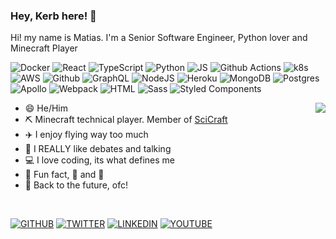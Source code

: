 ### Hey, Kerb here! :wave:

Hi! my name is Matias. I'm a Senior Software Engineer, Python lover and Minecraft Player

![Docker](https://img.shields.io/badge/-Docker-%2346a2f1?style=flat-square&logo=docker&logoColor=white)
![React](https://img.shields.io/badge/-React-%2345b8d8?style=flat-square&logo=react&logoColor=white)
![TypeScript](https://img.shields.io/badge/-TypeScript-%23007ACC?style=flat-square&logo=typescript&logoColor=white)
![Python](https://img.shields.io/badge/-Python-%233775A8?style=flat-square&logo=python&logoColor=white)
![JS](https://img.shields.io/badge/-JS-%23EFD81E?style=flat-square&logo=javascript&logoColor=white)
![Github Actions](https://img.shields.io/badge/-Github%20Actions-%2324292e?style=flat-square&logo=github-actions&logoColor=white)
![k8s](https://img.shields.io/badge/-k8s-%231a73e8?style=flat-square&logo=kubernetes&logoColor=white)
![AWS](https://img.shields.io/badge/-AWS-%23db8402?style=flat-square&logo=amazon-aws&logoColor=white)
![Github](https://img.shields.io/badge/-Github-%2324292e?style=flat-square&logo=github&logoColor=white)
![GraphQL](https://img.shields.io/badge/-GraphQL-%23E10098?style=flat-square&logo=graphql&logoColor=white)
![NodeJS](https://img.shields.io/badge/-NodeJS-%2343853d?style=flat-square&logo=Node.js&logoColor=white)
![Heroku](https://img.shields.io/badge/-Heroku-%23430098?style=flat-square&logo=heroku&logoColor=white)
![MongoDB](https://img.shields.io/badge/-MongoDB-%2313aa52?style=flat-square&logo=mongoDB&logoColor=white)
![Postgres](https://img.shields.io/badge/-Postgres-%231a73e8?style=flat-square&logo=postgresql&logoColor=white)
![Apollo](https://img.shields.io/badge/-Apollo-%23311C87?style=flat-square&logo=apollo-graphql&logoColor=white)
![Webpack](https://img.shields.io/badge/-Webpack-%238DD6F9?style=flat-square&logo=webpack&logoColor=white)
![HTML](https://img.shields.io/badge/-HTML-%23E34F26?style=flat-square&logo=html5&logoColor=white)
![Sass](https://img.shields.io/badge/-Sass-%23CC6699?style=flat-square&logo=sass&logoColor=white)
![Styled Components](https://img.shields.io/badge/-Styled%20Components-%23db7092?style=flat-square&logo=styled-components&logoColor=white)


[<img align="right" src="https://github-readme-stats.vercel.app/api?username=kerbaras&show_icons=true">](https://github.com/anuraghazra/github-readme-stats)

 - :smile: He/Him
 - :pick: Minecraft technical player. Member of [SciCraft](https://www.youtube.com/results?search_query=scicraft)
 - :airplane: I enjoy flying way too much
 - :speech_balloon: I REALLY like debates and talking
 - :computer: I love coding, its what defines me
 - :tada: Fun fact, :beer: and :pizza:
 - :movie_camera: Back to the future, ofc!

<br/>

[![GITHUB](https://img.shields.io/badge/GITHUB-%2312100E?style=for-the-badge&logo=github&logoColor=white)](http://github.com/kerbaras)
[![TWITTER](https://img.shields.io/badge/TWITTER-%231DA1F2?style=for-the-badge&logo=twitter&logoColor=white)](http://twitter.com/kerb_mc)
[![LINKEDIN](https://img.shields.io/badge/LINKEDIN-%230077B5?style=for-the-badge&logo=linkedin&logoColor=white)](https://linkedi.com/in/matias-pierobon)
[![YOUTUBE](https://img.shields.io/badge/YOUTUBE-%23F51602?style=for-the-badge&logo=youtube&logoColor=white)](http://youtube.com/kerbaras)
